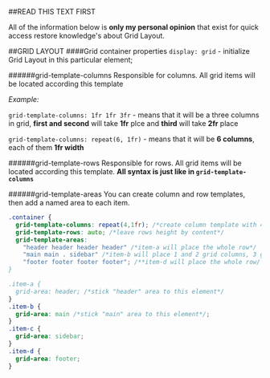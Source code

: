 ##READ THIS TEXT FIRST

All of the information below is **only my personal opinion** that exist for quick access restore knowledge's about Grid Layout. 

##GRID LAYOUT
####Grid container properties
`display: grid` - initialize Grid Layout in this particular element;

######grid-template-columns 
Responsible for columns. All grid items will be located according this template

*Example:*

`grid-template-columns: 1fr 1fr 3fr` - means that it will be a three columns in grid, **first and second** will take **1fr** plce and **third** will take **2fr** place 

`grid-template-columns: repeat(6, 1fr)` - means that it will be **6 columns**, each of them **1fr width**

######grid-template-rows
Responsible for rows. All grid items will be located according this template.
**All syntax is just like in `grid-template-columns`**

######grid-template-areas
You can create column and row templates, then add a named area to each item. 

```css
.container {
  grid-template-columns: repeat(4,1fr); /*create column template with 4 columns 1fr width*/
  grid-template-rows: auto; /*leave rows height by content*/
  grid-template-areas: 
    "header header header header" /*item-a will place the whole row*/
    "main main . sidebar" /*item-b will place 1 and 2 grid columns, 3 grid column will be empty, sidebar will place 4 grid column*/
    "footer footer footer footer"; /**item-d will place the whole row/
}

.item-a {
  grid-area: header; /*stick "header" area to this element*/
}
.item-b {
  grid-area: main /*stick "main" area to this element*/;
}
.item-c {
  grid-area: sidebar;
}
.item-d {
  grid-area: footer;
}

```



